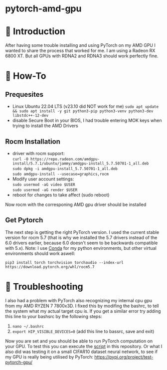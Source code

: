 # pytorch-amd-gpu

# 📖 Introduction

After having some trouble installing and using PyTorch on my AMD GPU I wanted to share the process that worked for me. I am using a Radeon RX 6800 XT. But all GPUs with RDNA2 and RDNA3 should work perfectly fine.

# 🔧 How-To
## Prequesites

- Linux Ubuntu 22.04 LTS (v23.10 did NOT work for me)
  `` sudo apt update && sudo apt install -y git python3-pip python3-venv python3-dev libstdc++-12-dev ``
- disable Secure Boot in your BIOS, I had trouble entering MOK keys when trying to install the AMD Drivers

## Rocm Installation
- driver with rocm support:<br>
  ``curl -O https://repo.radeon.com/amdgpu-install/5.7.1/ubuntu/jammy/amdgpu-install_5.7.50701-1_all.deb``<br>
  ``sudo dpkg -i amdgpu-install_5.7.50701-1_all.deb ``<br>
  ``sudo amdgpu-install --usecase=graphics,rocm``<br>
- Modify user account settings:<br>
  ``sudo usermod -aG video $USER``<br>
  ``sudo usermod -aG render $USER``<br>
- reboot for changes to take affect (sudo reboot)<br>

Now rocm with the corresponing AMD gpu driver should be installed

## Get Pytorch

The next step is getting the right PyTorch version. I used the current stable version for rocm 5.7 (that is why we installed the 5.7 drivers instead of the 6.0 drivers earlier, because 6.0 doesn't seem to be backwards compatible with 5.x). Note: I use [Conda](https://www.anaconda.com/download) for my python environments, but other virtual environments should work aswell:

`` pip3 install torch torchvision torchaudio --index-url https://download.pytorch.org/whl/rocm5.7 ``

# 🐛 Troubleshooting

I also had a problem with PyTorch also recognizing my internal cpu gpu from my AMD RYZEN 7 7800x3D. I fixed this by modifing the bashrc, to tell the system what my actual target cpu is. If you get a similar error try adding this line to your bashsrc by the following steps:

1) ``nano ~/.bashrc``
2) ``export HIP_VISIBLE_DEVICES=0`` (add this line to bassrc, save and exit)

Now you are set and you should be able to run PyTorch computation on your GPU. To test this you can execute the [script](https://github.com/WobiWanKenobi/pytorch-amd-gpu/blob/main/test_your_rocm.py) in this repository. Or what I also did was testing it on a small CIFAR10 dataset neural network, to see if my GPU is really being utilised by PyTorch: https://pypi.org/project/test-pytorch-gpu/
 

